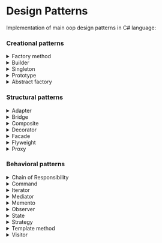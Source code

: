 # Design Patterns
Implementation of main oop design patterns in C# language:

### Creational patterns

<details>
  <summary>Factory method</summary>
  
  ![Factory method](https://github.com/chocolatapie/Design-Patterns/blob/master/Images/FactoryMethod.jpg)
  
</details>

<details>
  <summary>Builder</summary>
  
  ![Builder](https://github.com/chocolatapie/Design-Patterns/blob/master/Images/Builder.jpg)
  
</details>

<details>
  <summary>Singleton</summary>
  
  ![Singleton](https://github.com/chocolatapie/Design-Patterns/blob/master/Images/Singleton.jpg)
  
</details>

<details>
  <summary>Prototype</summary>
  
  ![Prototype](https://github.com/chocolatapie/Design-Patterns/blob/master/Images/Prototype.jpg)
  
</details>

<details>
  <summary>Abstract factory</summary>
  
  ![Abstract factory](https://github.com/chocolatapie/Design-Patterns/blob/master/Images/AbstractFactory.jpg)
  
</details>

### Structural patterns

<details>
  <summary>Adapter</summary>
  
  ![Adapter](https://github.com/chocolatapie/Design-Patterns/blob/master/Images/Adapter.jpg)
  
</details>

<details>
  <summary>Bridge</summary>
  
  ![Bridge](https://github.com/chocolatapie/Design-Patterns/blob/master/Images/Bridge.jpg)
  
</details>

<details>
  <summary>Composite</summary>
  
  ![Composite](https://github.com/chocolatapie/Design-Patterns/blob/master/Images/Composite.jpg)
  
</details>

<details>
  <summary>Decorator</summary>
  
  ![Decorator](https://github.com/chocolatapie/Design-Patterns/blob/master/Images/Decorator.jpg)
  
</details>

<details>
  <summary>Facade</summary>
  
  ![Facade](https://github.com/chocolatapie/Design-Patterns/blob/master/Images/Facade.jpg)
  
</details>

<details>
  <summary>Flyweight</summary>
</details>

<details>
  <summary>Proxy</summary>
  
  ![Proxy](https://github.com/chocolatapie/Design-Patterns/blob/master/Images/Proxy.jpg)
  
</details>

### Behavioral patterns

<details>
  <summary>Chain of Responsibility</summary>
</details>

<details>
  <summary>Command</summary>
</details>

<details>
  <summary>Iterator</summary>
</details>

<details>
  <summary>Mediator</summary>
</details>

<details>
  <summary>Memento</summary>
</details>

<details>
  <summary>Observer</summary>
</details>

<details>
  <summary>State</summary>
</details>

<details>
  <summary>Strategy</summary>
</details>

<details>
  <summary>Template method</summary>
</details>

<details>
  <summary>Visitor</summary>
</details>
